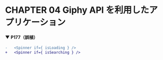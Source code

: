 # CHAPTER 04 Giphy API を利用したアプリケーション

#### ▼ P177（誤植）

```diff
-   <Spinner if={ isLoading } />
+   <Spinner if={ isSearching } />
```
